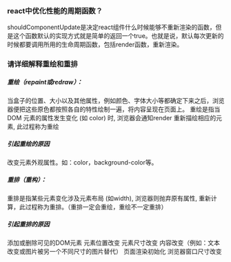 ### react中优化性能的周期函数？

shouldComponentUpdate是决定react组件什么时候能够不重新渲染的函数，但是这个函数默认的实现方式就是简单的返回一个true。也就是说，默认每次更新的时候都要调用所用的生命周期函数，包括render函数，重新渲染。

### 请详细解释重绘和重排

##### 重绘（repaint或redraw）：

当盒子的位置、大小以及其他属性，例如颜色、字体大小等都确定下来之后，浏览器便把这些原色都按照各自的特性绘制一遍，将内容呈现在页面上。
重绘是指当 DOM 元素的属性发生变化 (如 color) 时, 浏览器会通知render 重新描绘相应的元素, 此过程称为重绘
##### 引起重绘的原因
改变元素外观属性。如：color，background-color等。

##### 重排（重构）：
重排是指某些元素变化涉及元素布局 (如width), 浏览器则抛弃原有属性, 重新计算，此过程称为重排。（重排一定会重绘，重绘不一定重排）
##### 引起重排的原因
添加或删除可见的DOM元素
元素位置改变
元素尺寸改变
内容改变（例如：文本改变或图片被另一个不同尺寸的图片替代）
页面渲染初始化
浏览器窗口尺寸改变